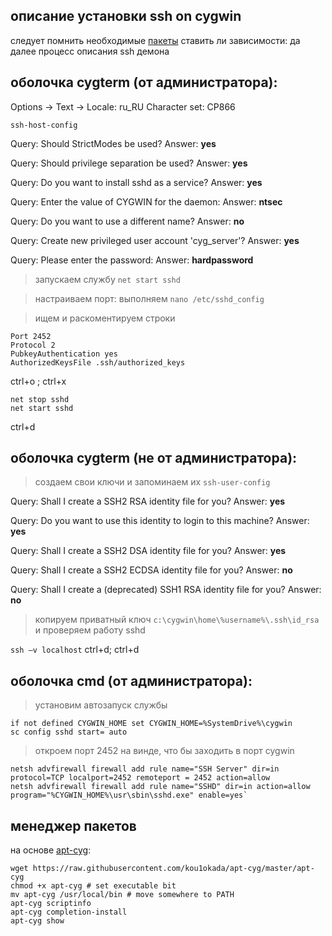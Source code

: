 описание установки ssh on cygwin
--------------------------------

следует помнить необходимые [пакеты](./requiremets.md)
ставить ли зависимости: да
далее процесс описания ssh демона

оболочка cygterm (от администратора):
-------------------------------------
Options -> Text -> Locale: ru_RU Character set: CP866

`ssh-host-config`

Query: Should StrictModes be used?
Answer: **yes**

Query: Should privilege separation be used?
Answer: **yes**

Query: Do you want to install sshd as a service?
Answer: **yes**

Query: Enter the value of CYGWIN for the daemon:
Answer: **ntsec**

Query: Do you want to use a different name?
Answer: **no**

Query: Create new privileged user account 'cyg_server'?
Answer: **yes**

Query: Please enter the password:
Answer: **hardpassword**

>запускаем службу
`net start sshd`

>настраиваем порт: выполняем
`nano /etc/sshd_config`

> ищем и раскоментируем строки
```
Port 2452
Protocol 2
PubkeyAuthentication yes
AuthorizedKeysFile .ssh/authorized_keys
```

ctrl+o ; ctrl+x

```
net stop sshd
net start sshd
```
ctrl+d

оболочка cygterm (не от администратора):
----------------------------------------

>создаем свои ключи и запоминаем их
`ssh-user-config`

Query: Shall I create a SSH2 RSA identity file for you?              Answer: **yes**

Query: Do you want to use this identity to login to this machine?    Answer: **yes**

Query: Shall I create a SSH2 DSA identity file for you?              Answer: **yes**

Query: Shall I create a SSH2 ECDSA identity file for you?            Answer: **no**

Query: Shall I create a (deprecated) SSH1 RSA identity file for you? Answer: **no**


>копируем приватный ключ `c:\cygwin\home\%username%\.ssh\id_rsa`
> и проверяем работу sshd

`ssh –v localhost`
ctrl+d; ctrl+d

оболочка cmd (от администратора):
---------------------------------

>установим автозапуск службы
```
if not defined CYGWIN_HOME set CYGWIN_HOME=%SystemDrive%\cygwin
sc config sshd start= auto
```

>откроем порт 2452 на винде, что бы заходить в порт cygwin
```
netsh advfirewall firewall add rule name="SSH Server" dir=in protocol=TCP localport=2452 remoteport = 2452 action=allow
netsh advfirewall firewall add rule name="SSHD" dir=in action=allow program="%CYGWIN_HOME%\usr\sbin\sshd.exe" enable=yes`
```

менеджер пакетов
----------------

на основе [apt-cyg](https://github.com/kou1okada/apt-cyg):
```
wget https://raw.githubusercontent.com/kou1okada/apt-cyg/master/apt-cyg
chmod +x apt-cyg # set executable bit
mv apt-cyg /usr/local/bin # move somewhere to PATH
apt-cyg scriptinfo
apt-cyg completion-install
apt-cyg show
```
